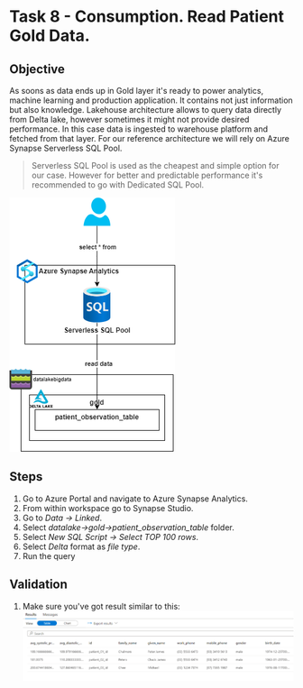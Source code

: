 
  
# Task 8 - Consumption. Read Patient Gold Data.
## Objective 
As soons as data ends up in Gold layer it's ready to power analytics, machine learning and production application. It contains not just information but also knowledge. Lakehouse architecture allows to query data directly from Delta lake, however sometimes it might not provide desired performance. In this case data is ingested to warehouse platform and fetched from that layer. For our reference architecture we will rely on Azure Synapse Serverless SQL Pool.
> Serverless SQL Pool is used as the cheapest and simple option for our case. However for better and predictable performance it's recommended to go with Dedicated SQL Pool.
 
![objective](https://raw.githubusercontent.com/stanislav-zhurich/azure-big-data-reference-architecture/main/images/task8-objective.png)

## Steps
1. Go to Azure Portal and navigate to Azure Synapse Analytics.
2. From within workspace go to Synapse Studio.
3. Go to *Data -> Linked*.
4. Select *datalake->gold->patient_observation_table* folder.
5. Select *New SQL Script -> Select TOP 100 rows*.
6. Select *Delta* format as *file type*.
7. Run the query
## Validation

1. Make sure you've got result similar to this:
![result](https://raw.githubusercontent.com/stanislav-zhurich/azure-big-data-reference-architecture/main/images/task8-result.png)

